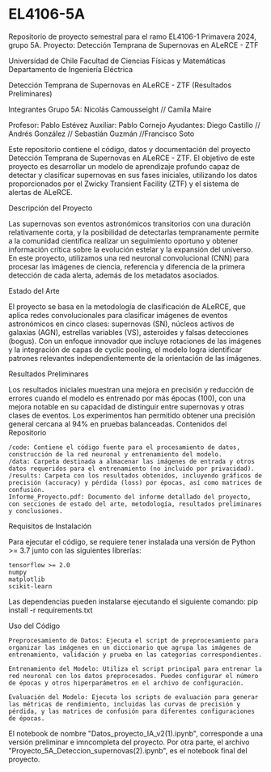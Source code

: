 # EL4106-5A
Repositorio de proyecto semestral para el ramo EL4106-1 Primavera 2024, grupo 5A. Proyecto: Detección Temprana de Supernovas en ALeRCE - ZTF

Universidad de Chile
Facultad de Ciencias Físicas y Matemáticas
Departamento de Ingeniería Eléctrica

Detección Temprana de Supernovas en ALeRCE - ZTF (Resultados Preliminares)

Integrantes Grupo 5A: Nicolás Camousseight // Camila Maire

Profesor: Pablo Estévez
Auxiliar: Pablo Cornejo
Ayudantes: Diego Castillo // Andrés González // Sebastián Guzmán //Francisco Soto


Este repositorio contiene el código, datos y documentación del proyecto Detección Temprana de Supernovas en ALeRCE - ZTF. El objetivo de este proyecto es desarrollar un modelo de aprendizaje profundo capaz de detectar y clasificar supernovas en sus fases iniciales, utilizando los datos proporcionados por el Zwicky Transient Facility (ZTF) y el sistema de alertas de ALeRCE.


Descripción del Proyecto

Las supernovas son eventos astronómicos transitorios con una duración relativamente corta, y la posibilidad de detectarlas tempranamente permite a la comunidad científica realizar un seguimiento oportuno y obtener información crítica sobre la evolución estelar y la expansión del universo. En este proyecto, utilizamos una red neuronal convolucional (CNN) para procesar las imágenes de ciencia, referencia y diferencia de la primera detección de cada alerta, además de los metadatos asociados.


Estado del Arte

El proyecto se basa en la metodología de clasificación de ALeRCE, que aplica redes convolucionales para clasificar imágenes de eventos astronómicos en cinco clases: supernovas (SN), núcleos activos de galaxias (AGN), estrellas variables (VS), asteroides y falsas detecciones (bogus). Con un enfoque innovador que incluye rotaciones de las imágenes y la integración de capas de cyclic pooling, el modelo logra identificar patrones relevantes independientemente de la orientación de las imágenes.


Resultados Preliminares

Los resultados iniciales muestran una mejora en precisión y reducción de errores cuando el modelo es entrenado por más épocas (100), con una mejora notable en su capacidad de distinguir entre supernovas y otras clases de eventos. Los experimentos han permitido obtener una precisión general cercana al 94% en pruebas balanceadas.
Contenidos del Repositorio

    /code: Contiene el código fuente para el procesamiento de datos, construcción de la red neuronal y entrenamiento del modelo.
    /data: Carpeta destinada a almacenar las imágenes de entrada y otros datos requeridos para el entrenamiento (no incluido por privacidad).
    /results: Carpeta con los resultados obtenidos, incluyendo gráficos de precisión (accuracy) y pérdida (loss) por épocas, así como matrices de confusión.
    Informe_Proyecto.pdf: Documento del informe detallado del proyecto, con secciones de estado del arte, metodología, resultados preliminares y conclusiones.


Requisitos de Instalación

Para ejecutar el código, se requiere tener instalada una versión de Python >= 3.7 junto con las siguientes librerías:

    tensorflow >= 2.0
    numpy
    matplotlib
    scikit-learn

Las dependencias pueden instalarse ejecutando el siguiente comando:
pip install -r requirements.txt

Uso del Código

    Preprocesamiento de Datos: Ejecuta el script de preprocesamiento para organizar las imágenes en un diccionario que agrupa las imágenes de entrenamiento, validación y prueba en las categorías correspondientes.

    Entrenamiento del Modelo: Utiliza el script principal para entrenar la red neuronal con los datos preprocesados. Puedes configurar el número de épocas y otros hiperparámetros en el archivo de configuración.

    Evaluación del Modelo: Ejecuta los scripts de evaluación para generar las métricas de rendimiento, incluidas las curvas de precisión y pérdida, y las matrices de confusión para diferentes configuraciones de épocas.

El notebook de nombre "Datos_proyecto_IA_v2(1).ipynb", corresponde a una versión preliminar e imncompleta del proyecto. Por otra parte, el archivo "Proyecto_5A_Deteccion_supernovas(2).ipynb", es el notebook final del proyecto.
	
